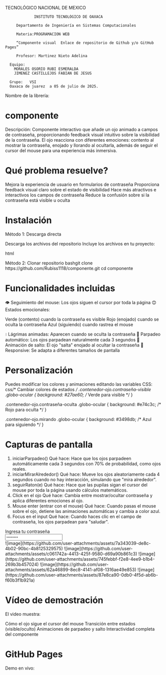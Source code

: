 TECNOLÓGICO NACIONAL DE MEXICO

                 INSTITUTO TECNOLÓGICO DE OAXACA			

		 Departamento de Ingeniería en Sistemas Computacionales

		 Materia:PROGRAMACION WEB

		 “Componente visual  Enlace de repositorio de Github y/o GitHub Pages”

		 Profesor: Martinez Nieto Adelina

	  Equipo: 
		MORALES OSORIO RUBI ESMERALDA 
		JIMENEZ CASTILLEJOS FABIAN DE JESUS

	  Grupo:   VSI
	  Oaxaca de juarez  a 05 de julio de 2025.

   Nombre de la librería:
   # componente
Descripción: Componente interactivo que añade un ojo animado a campos de contraseña, proporcionando feedback visual intuitivo sobre la visibilidad de la contraseña. El ojo reacciona con diferentes emociones: contento al mostrar la contraseña, enojado y llorando al ocultarla, además de seguir el cursor del mouse para una experiencia más inmersiva.

# Qué problema resuelve?

Mejora la experiencia de usuario en formularios de contraseña
Proporciona feedback visual claro sobre el estado de visibilidad
Hace más atractivos e interactivos los campos de contraseña
Reduce la confusión sobre si la contraseña está visible u oculta

# Instalación
Método 1: Descarga directa

Descarga los archivos del repositorio
Incluye los archivos en tu proyecto:

html<!DOCTYPE html>
<html lang="es">
<head>
    <meta charset="UTF-8">
    <meta name="viewport" content="width=device-width, initial-scale=1.0">
    <title>Tu Página</title>
    <link rel="stylesheet" href="css/componente.css">
</head>
<body>
    <!-- Tu contenido aquí -->
    <script src="js/componente.js"></script>
</body>
</html>
Método 2: Clonar repositorio
bashgit clone https://github.com/Rubiss1118/componente.git
cd componente

# Funcionalidades incluidas

👁️ Seguimiento del mouse: Los ojos siguen el cursor por toda la página
😊 Estados emocionales:

Verde (contento) cuando la contraseña es visible
Rojo (enojado) cuando se oculta la contraseña
Azul (siguiendo) cuando rastrea el mouse


💧 Lágrimas animadas: Aparecen cuando se oculta la contraseña
👀 Parpadeo automático: Los ojos parpadean naturalmente cada 3 segundos
🤾 Animación de salto: El ojo "salta" enojado al ocultar la contraseña
📱 Responsive: Se adapta a diferentes tamaños de pantalla
# Personalización
Puedes modificar los colores y animaciones editando las variables CSS:
css/* Cambiar colores de estados */
.contenedor-ojo.contraseña-visible .globo-ocular {
    background: #27ae60; /* Verde para visible */
}

.contenedor-ojo.contraseña-oculta .globo-ocular {
    background: #e74c3c; /* Rojo para oculta */
}

.contenedor-ojo.mirando .globo-ocular {
    background: #3498db; /* Azul para siguiendo */
}
# Capturas de pantalla
1. iniciarParpadeo()
   Qué hace: Hace que los ojos parpadeen automáticamente cada 3 segundos con 70% de probabilidad, como ojos reales.
2. iniciarMirarAlrededor()
   Qué hace: Mueve los ojos aleatoriamente cada 4 segundos cuando no hay interacción, simulando que "mira alrededor".
3. seguirRaton(e)
   Qué hace: Hace que las pupilas sigan el cursor del mouse por toda la página usando cálculos matemáticos.
4. Click en el ojo
   Qué hace: Cambia entre mostrar/ocultar contraseña y aplica diferentes emociones al ojo.
5. Mouse enter (entrar con el mouse)
   Qué hace: Cuando pasas el mouse sobre el ojo, detiene las animaciones automáticas y cambia a color azul.
6. Focus en el input
   Qué hace: Cuando haces clic en el campo de contraseña, los ojos parpadean para "saludar".
   <!DOCTYPE html>
<html lang="es">

<head>
    <meta charset="UTF-8">
    <meta name="viewport" content="width=device-width, initial-scale=1.0">
    <title>Ojo Animado para Contraseña</title>
    <link rel="stylesheet" href="css/componente.css">
    <script src="js/componente.js" defer></script>
</head>

<body>
    <div class="contenedor-contraseña">
        <div class="etiqueta-contraseña">Ingresa tu contraseña</div>
        <div class="envoltorio-input">
            <input type="password" id="inputContraseña" placeholder="••••••••">
            <div class="contenedor-ojo" id="contenedorOjo">
                <div class="cejas-enojadas">
                    <div class="ceja izquierda"></div>
                    <div class="ceja derecha"></div>
                </div>
                <div class="ojo">
                    <div class="ojo-individual">
                        <div class="pestañas"></div>
                        <div class="globo-ocular">
                            <div class="pupila">
                                <div class="brillo"></div>
                            </div>
                        </div>
                        <div class="lagrima izquierda"></div>
                    </div>
                    <div class="ojo-individual">
                        <div class="pestañas"></div>
                        <div class="globo-ocular">
                            <div class="pupila">
                                <div class="brillo"></div>
                            </div>
                        </div>
                        <div class="lagrima derecha"></div>
                    </div>
                </div>
            </div>
        </div>
    </div>
</body>

</html>
![image](https://github.com/user-attachments/assets/7a343039-de8c-4b02-90bc-4b8125329575)
![image](https://github.com/user-attachments/assets/c061742a-4413-425f-9580-d69a90b861c3)
![image](https://github.com/user-attachments/assets/745febbf-f2e8-4ee9-b1b4-269b3b457024)
![image](https://github.com/user-attachments/assets/62a46899-8ec8-4141-af08-1316ae49e853)
![image](https://github.com/user-attachments/assets/87e8ca90-0db0-4f5d-ab6b-f60b3f1b921a)



# Vídeo de demostración

El video muestra:

Cómo el ojo sigue el cursor del mouse
Transición entre estados (visible/oculto)
Animaciones de parpadeo y salto
Interactividad completa del componente

# GitHub Pages
Demo en vivo:
